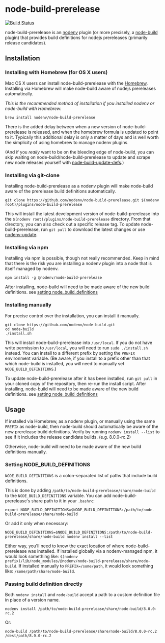 # node-build-prerelease

[![Build Status](https://travis-ci.org/nodenv/node-build-prerelease.svg?branch=master)](https://travis-ci.org/nodenv/node-build-prerelease)

node-build-prerelease is an [nodenv][] plugin (or more precisely, a [node-build][] plugin) that provides build definitions for nodejs prereleases (primarily release candidates).

## Installation

### Installing with Homebrew (for OS X users)

Mac OS X users can install node-build-prerelease with the [Homebrew][].
Installing via Homebrew will make node-build aware of nodejs prereleases automatically.

*This is the recommended method of installation if you installed nodenv or node-build with Homebrew.*

    brew install nodenv/node-build-prerelease

There is the added delay between when a new version of node-build-prerelease is released, and when the homebrew formula is updated to point to it.
Typically this additional delay is only a matter of days and is well worth the simplicity of using homebrew to manage nodenv plugins.

(And if you _really_ want to be on the bleeding edge of node-build, you can skip waiting on node-build/node-build-prerelease to update and scrape new node releases yourself with [node-build-update-defs][].)

### Installing via git-clone

Installing node-build-prerelease as a nodenv plugin will make node-build aware of the prerelease build definitions automatically.

    git clone https://github.com/nodenv/node-build-prerelease.git $(nodenv root)/plugins/node-build-prerelease

This will install the latest development version of node-build-prerelease into the `$(nodenv root)/plugins/node-build-prerelease` directory.
From that directory, you can also check out a specific release tag.
To update node-build-prerelease, run `git pull` to download the latest changes or use [nodenv-update][].

### Installing via npm

Installing via npm is possible, though not really recommended.
Keep in mind that there is the risk you are installing a nodenv plugin into a node that is itself managed by nodenv.

    npm install -g @nodenv/node-build-prerelease

After installing, node-build will need to be made aware of the new build definitions.
see [setting node_build_definitions][]

### Installing manually

For precise control over the installation, you can install it manually.

    git clone https://github.com/nodenv/node-build.git
    cd node-build
    ./install.sh

This will install node-build-prerelease into `/usr/local`.
If you do not have write permission to `/usr/local`, you will need to run `sudo ./install.sh` instead.
You can install to a different prefix by setting the `PREFIX` environment variable.
(Be aware, if you install to a prefix other than that which node-build is installed, you will need to manually set `NODE_BUILD_DEFINITIONS`.)

To update node-build-prerelease after it has been installed, run `git pull` in your cloned copy of the repository, then re-run the install script.
After installing, node-build will need to be made aware of the new build definitions.
see [setting node_build_definitions][]

## Usage

If installed via Homebrew, as a nodenv plugin, or manually using the same `PREFIX` as node-build, then node-build should automatically be aware of the new prerelease build definitions.
Verify by running `nodenv install --list` to see if it includes the release candidate builds. (e.g. 8.0.0-rc.2)

Otherwise, node-build will need to be made aware of the new build definitions manually.

### Setting NODE_BUILD_DEFINITIONS

`NODE_BUILD_DEFINITIONS` is a colon-separated list of paths that include build definitions.

This is done by adding `/path/to/node-build-prerelease/share/node-build` to the `NODE_BUILD_DEFINITIONS` variable.
You can add node-build-prerelease's share path to it in your `.bashrc`:

    export NODE_BUILD_DEFINITIONS=$NODE_BUILD_DEFINITIONS:/path/to/node-build-prerelease/share/node-build

Or add it only when necessary:

    NODE_BUILD_DEFINITIONS=$NODE_BUILD_DEFINITIONS:/path/to/node-build-prerelease/share/node-build nodenv install --list

Either way, you'll need to know the exact location of where node-build-prerelease was installed.
If installed globally via a nodenv-managed npm, it would look something like:
`$(nodenv prefix)/lib/node_modules/@nodenv/node-build-prerelease/share/node-build`.
If installed manually to `PREFIX=/some/path`, it would look something like:
`/some/path/share/node-build`.

### Passing build definition directly

Both `nodenv install` and `node-build` accept a path to a custom definition file in place of a version name.

    nodenv install /path/to/node-build-prerelease/share/node-build/8.0.0-rc.2

Or:

    node-build /path/to/node-build-prerelease/share/node-build/8.0.0-rc.2 /dest/path/8.0.0-rc.2



[homebrew]: http://brew.sh
[nodenv]: https://github.com/nodenv/nodenv
[node-build]: https://github.com/nodenv/node-build
[nodenv-update]: https://github.com/nodenv/nodenv-update
[node-build-update-defs]: https://github.com/nodenv/node-build-update-defs
[setting node_build_definitions]: #setting-node_build_definitions
